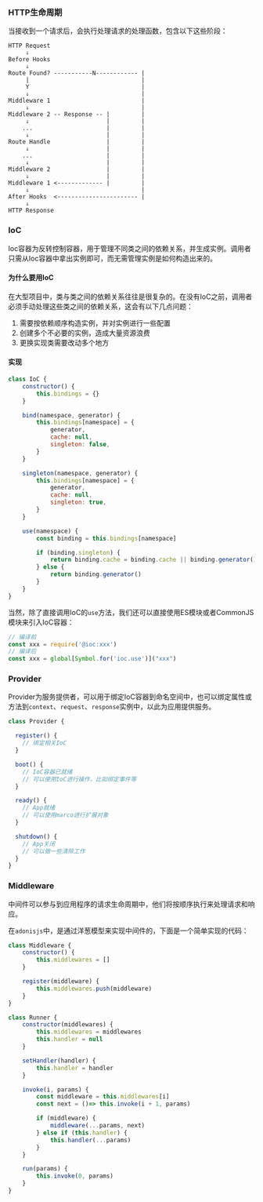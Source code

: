 ### HTTP生命周期

当接收到一个请求后，会执行处理请求的处理函数，包含以下这些阶段：

```
HTTP Request
     ⇓
Before Hooks
     ⇓
Route Found? -----------N------------ |
     |                                |
     Y                                |
     ⇓                                |
Middleware 1                          |
     ⇓                                |          
Middleware 2 -- Response -- |         | 
     ⇓                      |         | 
    ...                     |         | 
     ⇓                      |         | 
Route Handle                |         | 
     ⇓                      |         | 
    ...                     |         | 
     ⇓                      |         | 
Middleware 2                |         | 
     ⇓                      |         | 
Middleware 1 <------------- |         | 
     ⇓                                | 
After Hooks  <----------------------- |
     ⇓
HTTP Response
```

### IoC
Ioc容器为反转控制容器，用于管理不同类之间的依赖关系，并生成实例。调用者只需从Ioc容器中拿出实例即可，而无需管理实例是如何构造出来的。

#### 为什么要用IoC
在大型项目中，类与类之间的依赖关系往往是很复杂的。在没有IoC之前，调用者必须手动处理这些类之间的依赖关系，这会有以下几点问题：
1. 需要按依赖顺序构造实例，并对实例进行一些配置
2. 创建多个不必要的实例，造成大量资源浪费
3. 更换实现类需要改动多个地方


#### 实现

```js
class IoC {
    constructor() {
        this.bindings = {}
    }

    bind(namespace, generator) {
        this.bindings[namespace] = {
            generator,
            cache: null,
            singleton: false,
        }
    }

    singleton(namespace, generator) {
        this.bindings[namespace] = {
            generator,
            cache: null,
            singleton: true,
        }
    }

    use(namespace) {
        const binding = this.bindings[namespace]

        if (binding.singleton) {
            return binding.cache = binding.cache || binding.generator()
        } else {
            return binding.generator()
        }
    }
}
```

当然，除了直接调用IoC的`use`方法，我们还可以直接使用ES模块或者CommonJS模块来引入IoC容器：
```js
// 编译前
const xxx = require('@ioc:xxx')
// 编译后
const xxx = global[Symbol.for('ioc.use')]("xxx")
```

### Provider
Provider为服务提供者，可以用于绑定IoC容器到命名空间中，也可以绑定属性或方法到`context`、`request`、`response`实例中，以此为应用提供服务。

```js
class Provider {

  register() {
    // 绑定相关IoC
  }

  boot() {
    // IoC容器已就绪
    // 可以使用IoC进行操作，比如绑定事件等
  }

  ready() {
    // App就绪
    // 可以使用marco进行扩展对象
  }

  shutdown() {
    // App关闭
    // 可以做一些清除工作
  }
}
```


### Middleware
中间件可以参与到应用程序的请求生命周期中，他们将按顺序执行来处理请求和响应。

在`adonisjs`中，是通过洋葱模型来实现中间件的，下面是一个简单实现的代码：

```js
class Middleware {
    constructor() {
        this.middlewares = []
    }

    register(middleware) {
        this.middlewares.push(middleware)
    }
}

class Runner {
    constructor(middlewares) {
        this.middlewares = middlewares
        this.handler = null
    }

    setHandler(handler) {
        this.handler = handler
    }

    invoke(i, params) {
        const middleware = this.middlewares[i]
        const next = ()=> this.invoke(i + 1, params)

        if (middleware) {
            middleware(...params, next)
        } else if (this.handler) {
            this.handler(...params)
        }
    }

    run(params) {
        this.invoke(0, params)
    }
}
```
